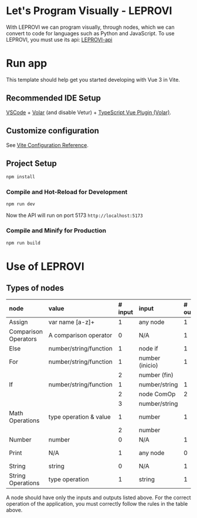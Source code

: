 # Let's Program Visually - LEPROVI

With LEPROVI we can program visually, through nodes, which we can convert to code for languages such as Python and JavaScript. 
To use LEPROVI, you must use its api:
[LEPROVI-api](https://github.com/ManuelM07/LEPROVI-api)

# Run app

This template should help get you started developing with Vue 3 in Vite.

## Recommended IDE Setup

[VSCode](https://code.visualstudio.com/) + [Volar](https://marketplace.visualstudio.com/items?itemName=Vue.volar) (and disable Vetur) + [TypeScript Vue Plugin (Volar)](https://marketplace.visualstudio.com/items?itemName=Vue.vscode-typescript-vue-plugin).

## Customize configuration

See [Vite Configuration Reference](https://vitejs.dev/config/).

## Project Setup

```sh
npm install
```

### Compile and Hot-Reload for Development

```sh
npm run dev
```

Now the API will run on port 5173
```http://localhost:5173```

### Compile and Minify for Production

```sh
npm run build
```

# Use of LEPROVI

## Types of nodes

| node | value | # input | input | # output | output 
| :--- | :--- | :--- | :--- | :--- | :--- |
| Assign | var name [a-z]+ | 1 | any node | 1 | value
| Comparison Operators | A comparison operator | 0 | N/A | 1 | value
| Else | number/string/function | 1 | node if | 1 | value
| For | number/string/function | 1 | number (inicio) | 1 | value 
| | | 2 | number (fin) | |
| If | number/string/function | 1 | number/string | 1 | value
| | | 2 | node ComOp | 2 | If -> Else
| | | 3 | number/string | |
| Math Operations | type operation & value | 1 | number | 1 | operation result
| | | 2 | number | | |
| Number | number | 0 | N/A | 1 | value
| Print | N/A | 1 | any node | 0 | input value
| String | string | 0 | N/A | 1 | value
| String Operations | type operation | 1 | string | 1 | value

A node should have only the inputs and outputs listed above.
For the correct operation of the application, you must correctly follow the rules in the table above.
